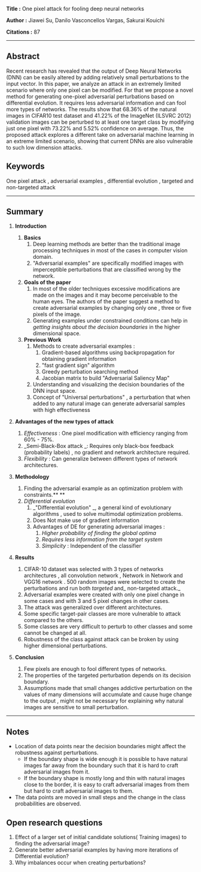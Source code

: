 

**Title		:** One pixel attack for fooling deep neural networks

**Author 	:** Jiawei Su, Danilo Vasconcellos Vargas, Sakurai Kouichi 

**Citations	:** 87


---

## **Abstract**

Recent research has revealed that the output of Deep Neural Networks (DNN) can be easily altered by adding relatively small perturbations to the input vector. In this paper, we analyze an attack in an extremely limited scenario where only one pixel can be modified. For that we propose a novel method for generating one-pixel adversarial perturbations based on differential evolution. It requires less adversarial information and can fool more types of networks. The results show that 68.36% of the natural images in CIFAR10 test dataset and 41.22% of the ImageNet (ILSVRC 2012) validation images can be perturbed to at least one target class by modifying just one pixel with 73.22% and 5.52% confidence on average. Thus, the proposed attack explores a different take on adversarial machine learning in an extreme limited scenario, showing that current DNNs are also vulnerable to such low dimension attacks.

## **Keywords**

One pixel attack , adversarial examples , differential evolution , targeted and non-targeted attack

---


## **Summary**

1.  **Introduction**
    1.  **Basics**
        1.  Deep learning methods are better than the traditional image processing techniques in most of the cases in computer vision domain.
        1.  "Adversarial examples" are specifically modified images with imperceptible perturbations  that are classified wrong by the network.
    1.  **Goals of the paper**
        1.  In most of the older techniques excessive modifications are made on the images and it may become perceivable to the human eyes. The authors of the paper suggest a method to create adversarial examples by changing only one , three or five pixels of the image.
        1.  Generating examples under constrained conditions can help in _getting insights about the decision boundaries_ in the higher dimensional space.
    1.  **Previous Work**
        1.  Methods to create adversarial examples :
            1.  Gradient-based algorithms using backpropagation for obtaining gradient information 
            1.  "fast gradient sign" algorithm 
            1.  Greedy perturbation searching method
            1.  Jacobian matrix to build "Adversarial Saliency Map"
        1.  Understanding and visualizing the decision boundaries of the DNN input space.
        1.  Concept of "Universal perturbations" , a perturbation that when added to any natural image can generate adversarial samples with high effectiveness
1.  **Advantages of the new types of attack**
    1.  _Effectiveness_ : One pixel modification  with efficiency ranging from 60% - 75%.
    1.  _Semi-Black-Box attack _: Requires only black-box feedback (probability labels) , no gradient and network architecture required.
    1.  _Flexibility_ : Can generalize between different types of network architectures.
1.  **Methodology**
    1.  Finding the adversarial example as an optimization problem with constraints.** **
    1.  _Differential evolution_
        1.  _"Differential evolution" _, a general kind of  evolutionary algorithms , used to solve multimodal optimization problems.
        1.  Does Not make use of gradient information
        1.  Advantages of DE for generating adversarial images :
            1.  _Higher probability of finding the global optima_
            1.  _Requires less information from the target system_
            1.  _Simplicity_ : Independent of the classifier 
1.  **Results**
    1.  CIFAR-10 dataset was selected with 3 types of networks architectures , all  convolution  network  ,  Network  in  Network  and  VGG16 network . 500 random images were selected to create the perturbations and run both _targeted_ and_ non-targeted attack._
    1.  Adversarial examples were created with only one pixel change in some cases and with 3 and 5 pixel changes in other cases.
    1.  The attack was generalized over different architectures.
    1.  Some specific target-pair classes are more vulnerable to attack compared to the others.
    1.  Some classes are very difficult to perturb to other classes and some cannot be changed at all.
    1.  Robustness of the class against attack can be broken by using higher dimensional perturbations.
    
1.  **Conclusion**
    1.  Few pixels are enough to fool different types of  networks.
    1.  The properties of the targeted perturbation depends on its decision boundary.
    1.  Assumptions made that small changes addictive perturbation on the values of many dimensions will accumulate and cause huge change to the output , might not be necessary for explaining why natural images are sensitive to small perturbation.



---


## **Notes**



*   Location of data points near the decision boundaries might affect the robustness against perturbations.
    *   If the boundary shape is wide enough it is possible to have natural images far away from the boundary such that it is hard to craft adversarial images from it.  
    *   If the boundary shape is mostly long and thin with natural images close to the border, it is easy to craft adversarial images from them but hard to craft adversarial images to them.
*   The data points are moved in small steps and the change in the class probabilities are observed.

## **Open research questions**



1.  Effect of a larger set of initial candidate solutions( Training images) to finding the adversarial image?
1.  Generate better adversarial examples by having more iterations of Differential evolution?
1.  Why imbalances occur when creating perturbations?
